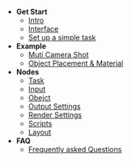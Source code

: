 + **Get Start**
    + [Intro](/Intro.md)
    + [Interface](Interface.md)
    + [Set up a simple task](SetUpTask.md)
+ **Example**
    + [Muti Camera Shot](Example1.md)
    + [Object Placement & Material](Example2.md)
+ **Nodes**
    + [Task](NodeTask)	
    + [Input](NodeInput)
    + [Obejct](NodeObject)
    + [Output Settings](NodeOutput)
    + [Render Settings](NodeRender)
    + [Scripts](NodeScripts)
    + [Layout](NodeLayout)
+ **FAQ**
    + [Frequently asked Questions](FAQ.md)